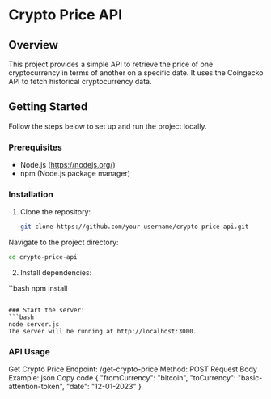 # Crypto Price API

## Overview

This project provides a simple API to retrieve the price of one cryptocurrency in terms of another on a specific date. It uses the Coingecko API to fetch historical cryptocurrency data.

## Getting Started

Follow the steps below to set up and run the project locally.

### Prerequisites

- Node.js (https://nodejs.org/)
- npm (Node.js package manager)

### Installation

1. Clone the repository:

   ```bash
   git clone https://github.com/your-username/crypto-price-api.git
   ```
Navigate to the project directory:
```bash
cd crypto-price-api
```

2. Install dependencies:

``bash
npm install
```

### Start the server:
```bash
node server.js
The server will be running at http://localhost:3000.
```

### API Usage
Get Crypto Price
Endpoint: /get-crypto-price
Method: POST
Request Body Example:
json
Copy code
{
  "fromCurrency": "bitcoin",
  "toCurrency": "basic-attention-token",
  "date": "12-01-2023"
}
